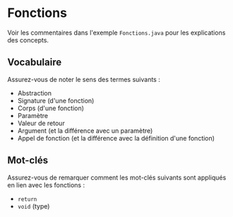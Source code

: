 # Fonctions

Voir les commentaires dans l'exemple `Fonctions.java` pour les explications des concepts.

## Vocabulaire

Assurez-vous de noter le sens des termes suivants :

* Abstraction
* Signature (d'une fonction)
* Corps (d'une fonction)
* Paramètre
* Valeur de retour
* Argument (et la différence avec un paramètre)
* Appel de fonction (et la différence avec la définition d'une fonction)


## Mot-clés

Assurez-vous de remarquer comment les mot-clés suivants sont appliqués en lien avec les fonctions :

* `return`
* `void` (type)